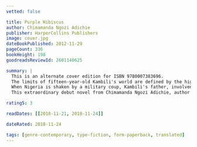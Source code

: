 ```yaml
---
vetted: false

title: Purple Hibiscus
author: Chimamanda Ngozi Adichie
publisher: HarperCollins Publishers
image: cover.jpg
dateBookPublished: 2012-11-29
pageCount: 336
bookHeight: 198
goodreadsReviewId: 2601140625

summary: |
  This is an alternate cover edition for ISBN 9780007383696.
  The limits of fifteen-year-old Kambili's world are defined by the high walls of her family estate and the dictates of her fanatically religious father. Her life is regulated by schedules: prayer, sleep, study, prayer.
  When Nigeria is shaken by a military coup, Kambili's father, involved mysteriously in the political crisis, sends her to live with her aunt. In this house, noisy and full of laughter, she discovers life and love - and a terrible, bruising secret deep within her family.
  This extraordinary debut novel from Chimamanda Ngozi Adichie, author of 'Half of a Yellow Sun', is about the blurred lines between the old gods and the new, childhood and adulthood, love and hatred - the grey spaces in which truths are revealed and real life is lived.

rating5: 3

readDates: [[2018-11-21, 2018-11-24]]

dateRated: 2018-11-24

tags: [genre-contemporary, type-fiction, form-paperback, translated]
---
```

